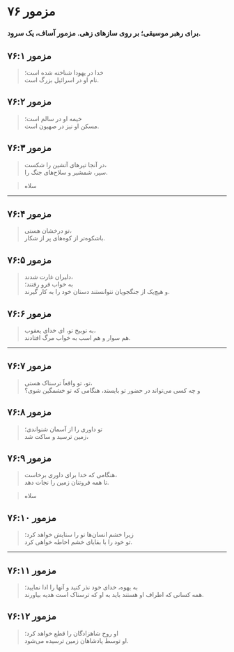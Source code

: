 # مزمور ۷۶

### برای رهبر موسیقی؛ بر روی سازهای زهی. مزمور آساف، یک سرود.

## مزمور ۷۶:۱

> خدا در یهودا شناخته شده است؛  
> نام او در اسرائیل بزرگ است.

## مزمور ۷۶:۲

> خیمه او در سالم است؛  
> مسکن او نیز در صهیون است.

## مزمور ۷۶:۳

> در آنجا تیرهای آتشین را شکست،  
> سپر، شمشیر و سلاح‌های جنگ را.

> سلاه

---

## مزمور ۷۶:۴

> تو درخشان هستی،  
> باشکوه‌تر از کوه‌های پر از شکار.

## مزمور ۷۶:۵

> دلیران غارت شدند،  
> به خواب فرو رفتند؛  
> و هیچ‌یک از جنگجویان نتوانستند دستان خود را به کار گیرند.

## مزمور ۷۶:۶

> به توبیخ تو، ای خدای یعقوب،  
> هم سوار و هم اسب به خواب مرگ افتادند.

---

## مزمور ۷۶:۷

> تو، تو واقعاً ترسناک هستی،  
> و چه کسی می‌تواند در حضور تو بایستد، هنگامی که تو خشمگین شوی؟

## مزمور ۷۶:۸

> تو داوری را از آسمان شنواندی؛  
> زمین ترسید و ساکت شد،

## مزمور ۷۶:۹

> هنگامی که خدا برای داوری برخاست،  
> تا همه فروتنان زمین را نجات دهد.

> سلاه

## مزمور ۷۶:۱۰

> زیرا خشم انسان‌ها تو را ستایش خواهد کرد؛  
> تو خود را با بقایای خشم احاطه خواهی کرد.

---

## مزمور ۷۶:۱۱

> به یهوه، خدای خود نذر کنید و آنها را ادا نمایید؛  
> همه کسانی که اطراف او هستند باید به او که ترسناک است هدیه بیاورند.

## مزمور ۷۶:۱۲

> او روح شاهزادگان را قطع خواهد کرد؛  
> او توسط پادشاهان زمین ترسیده می‌شود.
